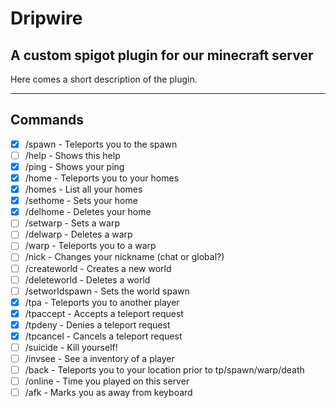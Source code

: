 # Dripwire
## A custom spigot plugin for our minecraft server

Here comes a short description of the plugin.

---

## Commands
- [X] /spawn - Teleports you to the spawn
- [ ] /help - Shows this help
- [X] /ping - Shows your ping
- [X] /home - Teleports you to your homes
- [X] /homes - List all your homes
- [X] /sethome - Sets your home
- [X] /delhome - Deletes your home
- [ ] /setwarp - Sets a warp
- [ ] /delwarp - Deletes a warp
- [ ] /warp - Teleports you to a warp
- [ ] /nick - Changes your nickname (chat or global?)
- [ ] /createworld - Creates a new world
- [ ] /deleteworld - Deletes a world
- [ ] /setworldspawn - Sets the world spawn
- [X] /tpa - Teleports you to another player
- [X] /tpaccept - Accepts a teleport request
- [X] /tpdeny - Denies a teleport request
- [X] /tpcancel - Cancels a teleport request
- [ ] /suicide - Kill yourself!
- [ ] /invsee - See a inventory of a player
- [ ] /back - Teleports you to your location prior to tp/spawn/warp/death
- [ ] /online - Time you played on this server
- [ ] /afk - Marks you as away from keyboard
